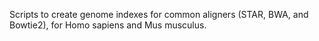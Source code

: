 
Scripts to create genome indexes for common aligners (STAR, BWA, and Bowtie2), for Homo sapiens and Mus musculus.

